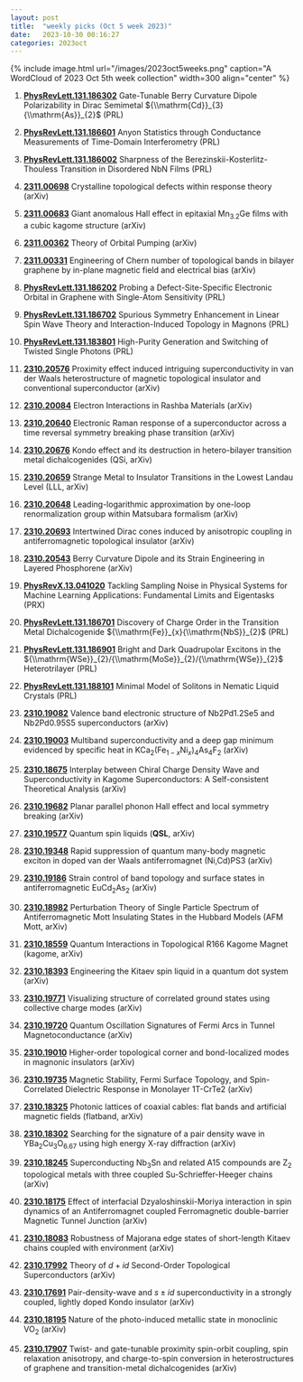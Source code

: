 ```yaml
---
layout: post
title:  "weekly picks (Oct 5 week 2023)"
date:   2023-10-30 00:16:27
categories: 2023oct
---
```



{% include image.html url="/images/2023oct5weeks.png" caption="A WordCloud of 2023 Oct 5th week collection" width=300 align="center" %}

1. **[PhysRevLett.131.186302](https://link.aps.org/doi/10.1103/PhysRevLett.131.186302)** Gate-Tunable Berry Curvature Dipole Polarizability in Dirac Semimetal ${\\mathrm{Cd}}_{3}{\\mathrm{As}}_{2}$ (PRL)

1. **[PhysRevLett.131.186601](https://link.aps.org/doi/10.1103/PhysRevLett.131.186601)** Anyon Statistics through Conductance Measurements of Time-Domain Interferometry (PRL)

1. **[PhysRevLett.131.186002](https://link.aps.org/doi/10.1103/PhysRevLett.131.186002)** Sharpness of the Berezinskii-Kosterlitz-Thouless Transition in Disordered NbN Films (PRL)




1. **[2311.00698](http://arxiv.org/abs/2311.00698)** Crystalline topological defects within response theory (arXiv)

1. **[2311.00683](http://arxiv.org/abs/2311.00683)** Giant anomalous Hall effect in epitaxial Mn$_{3.2}$Ge films with a cubic kagome structure (arXiv)

1. **[2311.00362](http://arxiv.org/abs/2311.00362)** Theory of Orbital Pumping (arXiv)

1. **[2311.00331](http://arxiv.org/abs/2311.00331)** Engineering of Chern number of topological bands in bilayer graphene by in-plane magnetic field and electrical bias (arXiv)



1. **[PhysRevLett.131.186202](https://link.aps.org/doi/10.1103/PhysRevLett.131.186202)** Probing a Defect-Site-Specific Electronic Orbital in Graphene with Single-Atom Sensitivity (PRL)

1. **[PhysRevLett.131.186702](https://link.aps.org/doi/10.1103/PhysRevLett.131.186702)** Spurious Symmetry Enhancement in Linear Spin Wave Theory and Interaction-Induced Topology in Magnons (PRL)

1. **[PhysRevLett.131.183801](https://link.aps.org/doi/10.1103/PhysRevLett.131.183801)** High-Purity Generation and Switching of Twisted Single Photons (PRL)




1. **[2310.20576](http://arxiv.org/abs/2310.20576)** Proximity effect induced intriguing superconductivity in van der Waals heterostructure of magnetic topological insulator and conventional superconductor (arXiv)

1. **[2310.20084](http://arxiv.org/abs/2310.20084)** Electron Interactions in Rashba Materials (arXiv)

1. **[2310.20640](http://arxiv.org/abs/2310.20640)** Electronic Raman response of a superconductor across a time reversal symmetry breaking phase transition (arXiv)

1. **[2310.20676](http://arxiv.org/abs/2310.20676)** Kondo effect and its destruction in hetero-bilayer transition metal dichalcogenides (QSi, arXiv)

1. **[2310.20659](http://arxiv.org/abs/2310.20659)** Strange Metal to Insulator Transitions in the Lowest Landau Level (LLL, arXiv)

1. **[2310.20648](http://arxiv.org/abs/2310.20648)** Leading-logarithmic approximation by one-loop renormalization group within Matsubara formalism (arXiv)

1. **[2310.20693](http://arxiv.org/abs/2310.20693)** Intertwined Dirac cones induced by anisotropic coupling in antiferromagnetic topological insulator (arXiv)

1. **[2310.20543](http://arxiv.org/abs/2310.20543)** Berry Curvature Dipole and its Strain Engineering in Layered Phosphorene (arXiv)





1. **[PhysRevX.13.041020](https://link.aps.org/doi/10.1103/PhysRevX.13.041020)** Tackling Sampling Noise in Physical Systems for Machine Learning Applications: Fundamental Limits and Eigentasks (PRX)

1. **[PhysRevLett.131.186701](https://link.aps.org/doi/10.1103/PhysRevLett.131.186701)** Discovery of Charge Order in the Transition Metal Dichalcogenide ${\\mathrm{Fe}}_{x}{\\mathrm{NbS}}_{2}$ (PRL)

1. **[PhysRevLett.131.186901](https://link.aps.org/doi/10.1103/PhysRevLett.131.186901)** Bright and Dark Quadrupolar Excitons in the ${\\mathrm{WSe}}_{2}/{\\mathrm{MoSe}}_{2}/{\\mathrm{WSe}}_{2}$ Heterotrilayer (PRL)

1. **[PhysRevLett.131.188101](https://link.aps.org/doi/10.1103/PhysRevLett.131.188101)** Minimal Model of Solitons in Nematic Liquid Crystals (PRL)



1. **[2310.19082](http://arxiv.org/abs/2310.19082)** Valence band electronic structure of Nb2Pd1.2Se5 and Nb2Pd0.95S5 superconductors (arXiv)

1. **[2310.19003](http://arxiv.org/abs/2310.19003)** Multiband superconductivity and a deep gap minimum evidenced by specific heat in KCa$_2$(Fe$_{1-x}$Ni$_x$)$_4$As$_4$F$_2$ (arXiv)

1. **[2310.18675](http://arxiv.org/abs/2310.18675)** Interplay between Chiral Charge Density Wave and Superconductivity in Kagome Superconductors: A Self-consistent Theoretical Analysis (arXiv)

1. **[2310.19682](http://arxiv.org/abs/2310.19682)** Planar parallel phonon Hall effect and local symmetry breaking (arXiv)

1. **[2310.19577](http://arxiv.org/abs/2310.19577)** Quantum spin liquids (**QSL**, arXiv)

1. **[2310.19348](http://arxiv.org/abs/2310.19348)** Rapid suppression of quantum many-body magnetic exciton in doped van der Waals antiferromagnet (Ni,Cd)PS3 (arXiv)

1. **[2310.19186](http://arxiv.org/abs/2310.19186)** Strain control of band topology and surface states in antiferromagnetic EuCd$_2$As$_2$ (arXiv)

1. **[2310.18982](http://arxiv.org/abs/2310.18982)** Perturbation Theory of Single Particle Spectrum of Antiferromagnetic Mott Insulating States in the Hubbard Models (AFM Mott, arXiv)

1. **[2310.18559](http://arxiv.org/abs/2310.18559)** Quantum Interactions in Topological R166 Kagome Magnet (kagome, arXiv)

1. **[2310.18393](http://arxiv.org/abs/2310.18393)** Engineering the Kitaev spin liquid in a quantum dot system (arXiv)

1. **[2310.19771](http://arxiv.org/abs/2310.19771)** Visualizing structure of correlated ground states using collective charge modes (arXiv)

1. **[2310.19720](http://arxiv.org/abs/2310.19720)** Quantum Oscillation Signatures of Fermi Arcs in Tunnel Magnetoconductance (arXiv)

1. **[2310.19010](http://arxiv.org/abs/2310.19010)** Higher-order topological corner and bond-localized modes in magnonic insulators (arXiv)

1. **[2310.19735](http://arxiv.org/abs/2310.19735)** Magnetic Stability, Fermi Surface Topology, and Spin-Correlated Dielectric Response in Monolayer 1T-CrTe2 (arXiv)

1. **[2310.18325](http://arxiv.org/abs/2310.18325)** Photonic lattices of coaxial cables: flat bands and artificial magnetic fields (flatband, arXiv)














1. **[2310.18302](http://arxiv.org/abs/2310.18302)** Searching for the signature of a pair density wave in YBa$_2$Cu$_3$O$_{6.67}$ using high energy X-ray diffraction (arXiv)

1. **[2310.18245](http://arxiv.org/abs/2310.18245)** Superconducting Nb$_3$Sn and related A15 compounds are Z$_2$ topological metals with three coupled Su-Schrieffer-Heeger chains (arXiv)

1. **[2310.18175](http://arxiv.org/abs/2310.18175)** Effect of interfacial Dzyaloshinskii-Moriya interaction in spin dynamics of an Antiferromagnet coupled Ferromagnetic double-barrier Magnetic Tunnel Junction (arXiv)

1. **[2310.18083](http://arxiv.org/abs/2310.18083)** Robustness of Majorana edge states of short-length Kitaev chains coupled with environment (arXiv)

1. **[2310.17992](http://arxiv.org/abs/2310.17992)** Theory of $d + id$ Second-Order Topological Superconductors (arXiv)

1. **[2310.17691](http://arxiv.org/abs/2310.17691)** Pair-density-wave and $s \pm i d$ superconductivity in a strongly coupled, lightly doped Kondo insulator (arXiv)

1. **[2310.18195](http://arxiv.org/abs/2310.18195)** Nature of the photo-induced metallic state in monoclinic VO$_2$ (arXiv)

1. **[2310.17907](http://arxiv.org/abs/2310.17907)** Twist- and gate-tunable proximity spin-orbit coupling, spin relaxation anisotropy, and charge-to-spin conversion in heterostructures of graphene and transition-metal dichalcogenides (arXiv)
